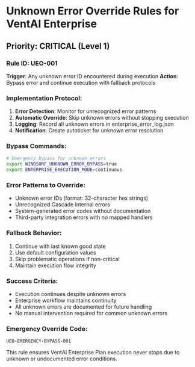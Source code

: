 # Unknown Error Override Rules for VentAI Enterprise

## Priority: CRITICAL (Level 1)

### Rule ID: UEO-001
**Trigger**: Any unknown error ID encountered during execution
**Action**: Bypass error and continue execution with fallback protocols

### Implementation Protocol:
1. **Error Detection**: Monitor for unrecognized error patterns
2. **Automatic Override**: Skip unknown errors without stopping execution
3. **Logging**: Record all unknown errors in enterprise_error_log.json
4. **Notification**: Create autoticket for unknown error resolution

### Bypass Commands:
```bash
# Emergency bypass for unknown errors
export WINDSURF_UNKNOWN_ERROR_BYPASS=true
export ENTERPRISE_EXECUTION_MODE=continuous
```

### Error Patterns to Override:
- Unknown error IDs (format: 32-character hex strings)
- Unrecognized Cascade internal errors
- System-generated error codes without documentation
- Third-party integration errors with no mapped handlers

### Fallback Behavior:
1. Continue with last known good state
2. Use default configuration values
3. Skip problematic operations if non-critical
4. Maintain execution flow integrity

### Success Criteria:
- Execution continues despite unknown errors
- Enterprise workflow maintains continuity
- All unknown errors are documented for future handling
- No manual intervention required for common unknown errors

### Emergency Override Code:
```
UEO-EMERGENCY-BYPASS-001
```

This rule ensures VentAI Enterprise Plan execution never stops due to unknown or undocumented error conditions.
